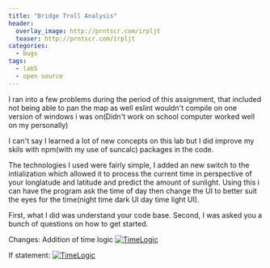 ```yaml
---
title: "Bridge Troll Analysis"
header:
  overlay_image: http://prntscr.com/irpljt
  teaser: http://prntscr.com/irpljt
categories:
  - bugs
tags:
  - lab5
  - open source
---
```


I ran into a few problems during the period of this assignment, that included not being able to pan the map as well eslint wouldn't compile on one version of windows i was on(Didn't work on school computer worked well on my personally)

I can't say I learned a lot of new concepts on this lab but I did improve my skils with npm(with my use of suncalc) packages in the code.

The technologies I used were fairly simple, I added an new switch to the intialization which allowed it to process the current time in perspective of your longlatude and latitude and predict the amount of sunlight. Using this i can have the program ask the time of day then change the UI to better suit the eyes for the time(night time dark UI day time light UI).

First, what I did was understand your code base. Second, I was asked you a bunch of questions on how to get started.

Changes:
Addition of time logic
[![TimeLogic](http://prntscr.com/irq1ke)](https://flic.kr/p/8ww3fZ)

If statement:
[![TimeLogic](http://prntscr.com/irq1zk)](https://flic.kr/p/8ww3fZ)
